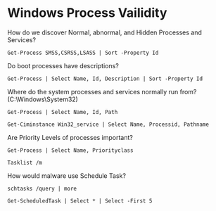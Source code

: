 # Windows Process Vailidity
How do we discover Normal, abnormal, and Hidden Processes and Services?
```
Get-Process SMSS,CSRSS,LSASS | Sort -Property Id
```
Do boot processes have descriptions?
```
Get-Process | Select Name, Id, Description | Sort -Property Id
```
Where do the system processes and services normally run from? (C:\Windows\System32)
```
Get-Process | Select Name, Id, Path
```
```
Get-Ciminstance Win32_service | Select Name, Processid, Pathname
```
Are Priority Levels of processes important?
```
Get-Process | Select Name, Priorityclass
```
```
Tasklist /m
```
How would malware use Schedule Task?
```
schtasks /query | more
```
~~~
Get-ScheduledTask | Select * | Select -First 5
~~~
